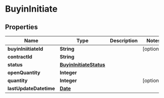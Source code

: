 # BuyinInitiate

## Properties
Name | Type | Description | Notes
------------ | ------------- | ------------- | -------------
**buyinIniitiateId** | **String** |  |  [optional]
**contractId** | **String** |  | 
**status** | [**BuyinInitiateStatus**](BuyinInitiateStatus.md) |  | 
**openQuantity** | **Integer** |  | 
**quantity** | **Integer** |  |  [optional]
**lastUpdateDatetime** | [**Date**](Date.md) |  | 
